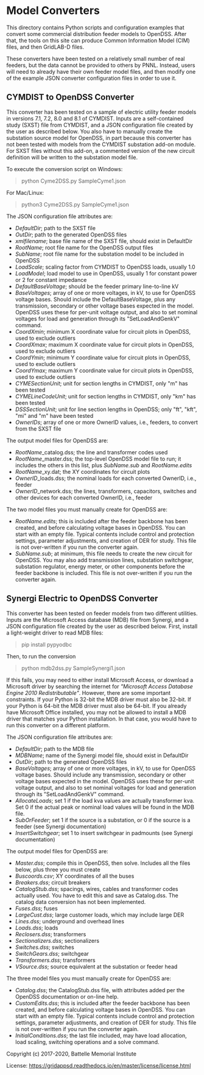 # Model Converters

This directory contains Python scripts and configuration examples that convert
some commercial distribution feeder models to OpenDSS. After that, the tools on this
site can produce Common Information Model (CIM) files, and then GridLAB-D files.

These converters have been tested on a relatively small number of real feeders, but the
data cannot be provided to others by PNNL. Instead, users will need to already have 
their own feeder model files, and then modify one of the example JSON converter configuration
files in order to use it.

## CYMDIST to OpenDSS Converter

This converter has been tested on a sample of electric utility feeder models in 
versions 7.1, 7.2, 8.0 and 8.1 of CYMDIST. Inputs are a self-contained study (SXST) file
from CYMDIST, and a JSON configuration file created by the user as described below.
You also have to manually create the substation source model for OpenDSS, in part
because this converter has not been tested with models from the CYMDIST substation
add-on module. For SXST files without this add-on, a commented version of the new
circuit definition will be written to the substation model file.

To execute the conversion script on Windows:

>  python Cyme2DSS.py SampleCyme1.json

For Mac/Linux:

>  python3 Cyme2DSS.py SampleCyme1.json

The JSON configuration file attributes are:

- *DefaultDir*; path to the SXST file
- *OutDir*; path to the generated OpenDSS files
- *xmlfilename*; base file name of the SXST file, should exist in DefaultDir
- *RootName*; root file name for the OpenDSS output files
- *SubName*; root file name for the substation model to be included in OpenDSS
- *LoadScale*; scaling factor from CYMDIST to OpenDSS loads, usually 1.0
- *LoadModel*; load model to use in OpenDSS, usually 1 for constant power or 2 for constant impedance
- *DefaultBaseVoltage*; should be the feeder primary line-to-line kV
- *BaseVoltages*; array of one or more voltages, in kV, to use for OpenDSS voltage bases. Should include the DefaultBaseVoltage, plus any transmission, secondary or other voltage bases expected in the model. OpenDSS uses these for per-unit voltage output, and also to set nominal voltages for load and generation through its "SetLoadAndGenkV" command.
- *CoordXmin*; minimum X coordinate value for circuit plots in OpenDSS, used to exclude outliers
- *CoordXmax*; maximum X coordinate value for circuit plots in OpenDSS, used to exclude outliers
- *CoordYmin*; minimum Y coordinate value for circuit plots in OpenDSS, used to exclude outliers
- *CoordYmax*; maximum Y coordinate value for circuit plots in OpenDSS, used to exclude outliers
- *CYMESectionUnit*; unit for section lengths in CYMDIST, only "m" has been tested
- *CYMELineCodeUnit*; unit for section lengths in CYMDIST, only "km" has been tested
- *DSSSectionUnit*;  unit for line section lengths in OpenDSS; only "ft", "kft", "mi" and "m" have been tested
- *OwnerIDs*; array of one or more OwnerID values, i.e., feeders, to convert from the SXST file

The output model files for OpenDSS are:

- *RootName*_catalog.dss; the line and transformer codes used 
- *RootName*_master.dss; the top-level OpenDSS model file to run; it includes the others in this list, plus *SubName.sub* and *RootName.edits* 
- *RootName*_xy.dat; the XY coordinates for circuit plots
- *OwnerID*_loads.dss; the nominal loads for each converted OwnerID, i.e., feeder
- *OwnerID*_network.dss; the lines, transformers, capacitors, switches and other devices for each converted OwnerID, i.e., feeder

The two model files you must manually create for OpenDSS are:

- *RootName.edits*; this is included after the feeder backbone has been created, and before calculating voltage bases in OpenDSS. You can start with an empty file. Typical contents include control and protection settings, parameter adjustments, and creation of DER for study. This file is not over-written if you run the converter again.
- *SubName.sub*; at minimum, this file needs to create the new circuit for OpenDSS. You may also add transmission lines, substation switchgear, substation regulator, energy meter, or other components before the feeder backbone is included. This file is not over-written if you run the converter again.

## Synergi Electric to OpenDSS Converter

This converter has been tested on feeder models from two different utilities. Inputs are the 
Microsoft Access database (MDB) file from Synergi, and a JSON configuration file created by 
the user as described below. First, install a light-weight driver to read MDB files:

>  pip install pypyodbc

Then, to run the conversion

>  python mdb2dss.py SampleSynergi1.json

If this fails, you may need to either install Microsoft Access, or download a Microsoft driver
by searching the internet for *"Microsoft Access Database Engine 2010 Redistributable"*. However,
there are some important constraints. If your Python is 32-bit the MDB driver must also be 32-bit. 
If your Python is 64-bit the MDB driver must also be 64-bit. If you already have Microsoft Office 
installed, you may not be allowed to install a MDB driver that matches your Python installation. 
In that case, you would have to run this converter on a different platform.

The JSON configuration file attributes are:

- *DefaultDir*; path to the MDB file
- *MDBName*; name of the Synergi model file, should exist in DefaultDir
- *OutDir*; path to the generated OpenDSS files
- *BaseVoltages*; array of one or more voltages, in kV, to use for OpenDSS voltage bases. Should include any transmission, secondary or other voltage bases expected in the model. OpenDSS uses these for per-unit voltage output, and also to set nominal voltages for load and generation through its "SetLoadAndGenkV" command.
- *AllocateLoads*; set 1 if the load kva values are actually transformer kva. Set 0 if the actual peak or nominal load values will be found in the MDB file.
- *SubOrFeeder*; set 1 if the source is a substation, or 0 if the source is a feeder (see Synergi documentation)
- *InsertSwitchgear*; set 1 to insert switchgear in padmounts (see Synergi documentation)

The output model files for OpenDSS are:

- *Master.dss*; compile this in OpenDSS, then solve. Includes all the files below, plus three you must create
- *Buscoords.csv*; XY coordinates of all the buses  
- *Breakers.dss*; circuit breakers
- *CatalogStub.dss*; spacings, wires, cables and transformer codes actually used. You have to edit this and save as Catalog.dss. The catalog data conversion has not been implemented.
- *Fuses.dss*; fuses
- *LargeCust.dss*; large customer loads, which may include large DER
- *Lines.dss*; underground and overhead lines
- *Loads.dss*; loads
- *Reclosers.dss*; transformers
- *Sectionalizers.dss*; sectionalizers
- *Switches.dss*; switches
- *SwitchGears.dss*; switchgear
- *Transformers.dss*; transformers
- *VSource.dss*; source equivalent at the substation or feeder head

The three model files you must manually create for OpenDSS are:

- *Catalog.dss*; the CatalogStub.dss file, with attributes added per the OpenDSS documentation or on-line help.
- *CustomEdits.dss*; this is included after the feeder backbone has been created, and before calculating voltage bases in OpenDSS. You can start with an empty file. Typical contents include control and protection settings, parameter adjustments, and creation of DER for study. This file is not over-written if you run the converter again.
- *InitialConditions.dss*; the last file included, may have load allocation, load scaling, switching operations and a solve command.

Copyright (c) 2017-2020, Battelle Memorial Institute

License: https://gridappsd.readthedocs.io/en/master/license/license.html
